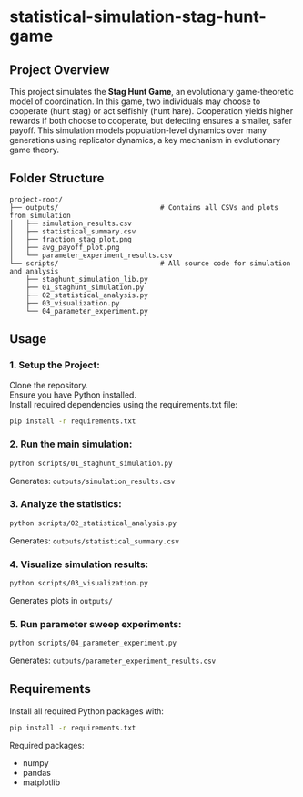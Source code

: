 # statistical-simulation-stag-hunt-game

## Project Overview

This project simulates the **Stag Hunt Game**, an evolutionary game-theoretic model of coordination. In this game, two individuals may choose to cooperate (hunt stag) or act selfishly (hunt hare). Cooperation yields higher rewards if both choose to cooperate, but defecting ensures a smaller, safer payoff. This simulation models population-level dynamics over many generations using replicator dynamics, a key mechanism in evolutionary game theory.

## Folder Structure

```
project-root/
├── outputs/                         # Contains all CSVs and plots from simulation
│   ├── simulation_results.csv
│   ├── statistical_summary.csv
│   ├── fraction_stag_plot.png
│   ├── avg_payoff_plot.png
│   └── parameter_experiment_results.csv
└── scripts/                         # All source code for simulation and analysis
    ├── staghunt_simulation_lib.py
    ├── 01_staghunt_simulation.py
    ├── 02_statistical_analysis.py
    ├── 03_visualization.py
    └── 04_parameter_experiment.py
```

## Usage

### 1. Setup the Project:

Clone the repository.  
Ensure you have Python installed.  
Install required dependencies using the requirements.txt file:

```bash
pip install -r requirements.txt
```

### 2. Run the main simulation:
```bash
python scripts/01_staghunt_simulation.py
```
Generates: `outputs/simulation_results.csv`

### 3. Analyze the statistics:
```bash
python scripts/02_statistical_analysis.py
```
Generates: `outputs/statistical_summary.csv`

### 4. Visualize simulation results:
```bash
python scripts/03_visualization.py
```
Generates plots in `outputs/`

### 5. Run parameter sweep experiments:
```bash
python scripts/04_parameter_experiment.py
```
Generates: `outputs/parameter_experiment_results.csv`

## Requirements

Install all required Python packages with:
```bash
pip install -r requirements.txt
```

Required packages:
- numpy
- pandas
- matplotlib